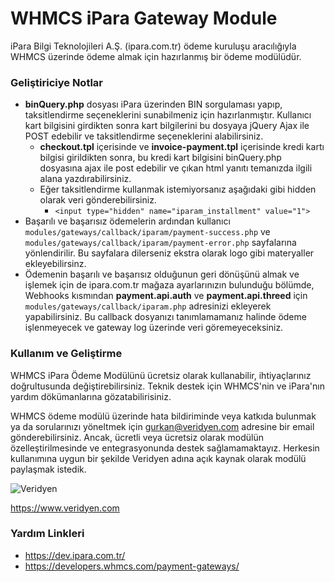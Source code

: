 # WHMCS iPara Gateway Module

iPara Bilgi Teknolojileri A.Ş. (ipara.com.tr) ödeme kuruluşu aracılığıyla WHMCS üzerinde ödeme almak için hazırlanmış bir ödeme modülüdür.

### Geliştiriciye Notlar

- **binQuery.php** dosyası iPara üzerinden BIN sorgulaması yapıp, taksitlendirme seçeneklerini sunabilmeniz için hazırlanmıştır. Kullanıcı kart bilgisini girdikten sonra kart bilgilerini bu dosyaya jQuery Ajax ile POST edebilir ve taksitlendirme seçeneklerini alabilirsiniz.
  - **checkout.tpl** içerisinde ve **invoice-payment.tpl** içerisinde kredi kartı bilgisi girildikten sonra, bu kredi kart bilgisini binQuery.php dosyasına ajax ile post edebilir ve çıkan html yanıtı temanızda ilgili alana yazdırabilirsiniz.
  - Eğer taksitlendirme kullanmak istemiyorsanız aşağıdaki gibi hidden olarak veri gönderebilirsiniz.
    - `<input type="hidden" name="iparam_installment" value="1">`
- Başarılı ve başarısız ödemelerin ardından kullanıcı `modules/gateways/callback/iparam/payment-success.php` ve `modules/gateways/callback/iparam/payment-error.php` sayfalarına yönlendirilir. Bu sayfalara dilerseniz ekstra olarak logo gibi materyaller ekleyebilirsinz.
- Ödemenin başarılı ve başarısız olduğunun geri dönüşünü almak ve işlemek için de ipara.com.tr mağaza ayarlarınızın bulunduğu bölümde, Webhooks kısmından **payment.api.auth** ve **payment.api.threed** için `modules/gateways/callback/iparam.php` adresinizi ekleyerek yapabilirsiniz. Bu callback dosyanızı tanımlamamanız halinde ödeme işlenmeyecek ve gateway log üzerinde veri göremeyeceksiniz.

### Kullanım ve Geliştirme

WHMCS iPara Ödeme Modülünü ücretsiz olarak kullanabilir, ihtiyaçlarınız doğrultusunda değiştirebilirsiniz. Teknik destek için WHMCS'nin ve iPara'nın yardım dökümanlarına gözatabilirisiniz.

WHMCS ödeme modülü üzerinde hata bildiriminde veya katkıda bulunmak ya da sorularınızı yöneltmek için gurkan@veridyen.com adresine bir email gönderebilirsiniz. Ancak, ücretli veya ücretsiz olarak modülün özelleştirilmesinde ve entegrasyonunda destek sağlamamaktayız. Herkesin kullanımına uygun bir şekilde Veridyen adına açık kaynak olarak modülü paylaşmak istedik.

![Veridyen](https://github.com/gurkanbicer/ipara-whmcs/assets/5042349/a04bb7ab-c7c7-4b20-9ac3-3ff08fc3d21a)

https://www.veridyen.com

### Yardım Linkleri

- https://dev.ipara.com.tr/
- https://developers.whmcs.com/payment-gateways/
